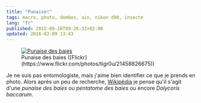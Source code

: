 ```yaml
---
title: "Punaise!"
tags: macro, photo, dombes, ain, nikon d90, insecte
lang: "fr"
published: 2015-09-16T09:26:32+02:00
updated: 2016-02-09 13:43
---
```


<figure class="object-center">
    <a href="/images/punaise-des-baies.jpg"><img src="/images/660x/punaise-des-baies.jpg" alt="Punaise des baies"></a>
    <figcaption>
    Punaise des baies
    ([Flickr](https://www.flickr.com/photos/tigr0u/21458826675))
    </figcaption>
</figure>

Je ne suis pas entomologiste, mais j'aime bien identifier ce que je prends en
photo. Alors après un peu de recherche, [Wikipédia](https://fr.wikipedia.org/wiki/Dolycoris_baccarum) je pense qu'il
s'agit d'une *punaise des baies* ou *pentatome des baies* ou encore *Dolycoris
baccarum*.
